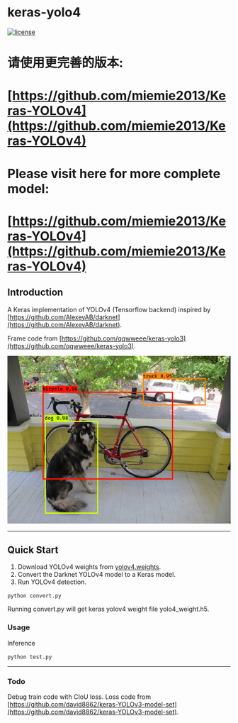 # keras-yolo4

[![license](https://img.shields.io/github/license/mashape/apistatus.svg)](LICENSE)

# 请使用更完善的版本:

# [https://github.com/miemie2013/Keras-YOLOv4](https://github.com/miemie2013/Keras-YOLOv4)

# Please visit here for more complete model:

# [https://github.com/miemie2013/Keras-YOLOv4](https://github.com/miemie2013/Keras-YOLOv4)

## Introduction

A Keras implementation of YOLOv4 (Tensorflow backend) inspired by [https://github.com/AlexeyAB/darknet](https://github.com/AlexeyAB/darknet).

Frame code from [https://github.com/qqwweee/keras-yolo3](https://github.com/qqwweee/keras-yolo3).

![](yolo4.png)

---

## Quick Start

1. Download YOLOv4 weights from [yolov4.weights](https://drive.google.com/open?id=1cewMfusmPjYWbrnuJRuKhPMwRe_b9PaT).
2. Convert the Darknet YOLOv4 model to a Keras model.
3. Run YOLOv4 detection.

```
python convert.py
```

Running convert.py will get keras yolov4 weight file yolo4_weight.h5.


### Usage

Inference

```
python test.py
```
---

### Todo

Debug train code with CIoU loss. Loss code from [https://github.com/david8862/keras-YOLOv3-model-set](https://github.com/david8862/keras-YOLOv3-model-set).
